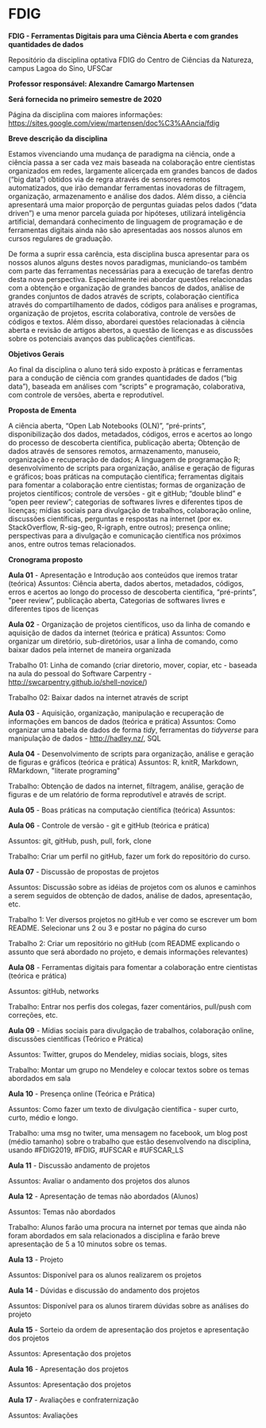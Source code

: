 # FDIG

**FDIG - Ferramentas Digitais para uma Ciência Aberta e com grandes quantidades de dados**

Repositório da disciplina optativa FDIG do Centro de Ciências da Natureza, campus Lagoa do Sino, UFSCar

**Professor responsável: Alexandre Camargo Martensen**

**Será fornecida no primeiro semestre de 2020**

Página da disciplina com maiores informações: https://sites.google.com/view/martensen/doc%C3%AAncia/fdig

**Breve descrição da disciplina**

Estamos vivenciando uma mudança de paradigma na ciência, onde a ciência passa a ser cada vez mais baseada na colaboração entre cientistas organizados em redes, largamente alicerçada em grandes bancos de dados (“big data”) obtidos via de regra através de sensores remotos automatizados, que irão demandar ferramentas inovadoras de filtragem, organização, armazenamento e análise dos dados. Além disso, a ciência apresentará uma maior proporção de perguntas guiadas pelos dados (“data driven”) e uma menor parcela guiada por hipóteses, utilizará inteligência artificial, demandará conhecimento de linguagem de programação e de ferramentas digitais ainda não são apresentadas aos nossos alunos em cursos regulares de graduação.

De forma a suprir essa carência, esta disciplina busca apresentar para os nossos alunos alguns destes novos paradigmas, municiando-os também com parte das ferramentas necessárias para a execução de tarefas dentro desta nova perspectiva. Especialmente irei abordar questões relacionadas com a obtenção e organização de grandes bancos de dados, análise de grandes conjuntos de dados através de scripts, colaboração científica através do compartilhamento de dados, códigos para análises e programas, organização de projetos, escrita colaborativa, controle de versões de códigos e textos. Além disso, abordarei questões relacionadas à ciência aberta e revisão de artigos abertos, a questão de licenças e as discussões sobre os potenciais avanços das publicações científicas.

**Objetivos Gerais**

Ao final da disciplina o aluno terá sido exposto à práticas e ferramentas para a condução de ciência com grandes quantidades de dados (“big data”), baseada em análises com “scripts” e programação, colaborativa, com controle de versões, aberta e reprodutível. 

**Proposta de Ementa**

A ciência aberta, “Open Lab Notebooks (OLN)”, “pré-prints”, disponibilização dos dados, metadados, códigos, erros e acertos ao longo do processo de descoberta científica, publicação aberta; Obtenção de dados através de sensores remotos, armazenamento, manuseio, organização e recuperação de dados; A linguagem de programação R; desenvolvimento de scripts para organização, análise e geração de figuras e gráficos; boas práticas na computação científica; ferramentas digitais para fomentar a colaboração entre cientistas; formas de organização de projetos científicos; controle de versões - git e gitHub; “double blind” e “open peer review”; categorias de softwares livres e diferentes tipos de licenças; mídias sociais para divulgação de trabalhos, colaboração online, discussões científicas, perguntas e respostas na internet (por ex. StackOverflow, R-sig-geo, R-igraph, entre outros); presença online; perspectivas para a divulgação e comunicação científica nos próximos anos, entre outros temas relacionados.

**Cronograma proposto**

**Aula 01** - Apresentação e Introdução aos conteúdos que iremos tratar (teórica)
Assuntos:  Ciência aberta, dados abertos, metadados, códigos, erros e acertos ao longo do processo de descoberta científica, “pré-prints”, "peer review”, publicação aberta, Categorias de softwares livres e diferentes tipos de licenças

**Aula 02** - Organização de projetos científicos, uso da linha de comando e aquisição de dados da internet (teórica e prática)
Assuntos: Como organizar um diretório, sub-diretórios, usar a linha de comando, como baixar dados pela internet de maneira organizada

Trabalho 01: Linha de comando (criar diretorio, mover, copiar, etc - baseada na aula do pessoal do Software Carpentry - http://swcarpentry.github.io/shell-novice/)

Trabalho 02: Baixar dados na internet através de script

**Aula 03** - Aquisição, organização, manipulação e recuperação de informações em bancos de dados (teórica e prática)
Assuntos:  Como organizar uma tabela de dados de forma *tidy*, ferramentas do *tidyverse* para manipulação de dados - http://hadley.nz/, SQL

**Aula 04** - Desenvolvimento de scripts para organização, análise e geração de figuras e gráficos (teórica e prática)
Assuntos: R, knitR, Markdown, RMarkdown, "literate programing"

Trabalho: Obtenção de dados na internet, filtragem, análise, geração de figuras e de um relatório de forma reprodutível e através de script.

**Aula 05** - Boas práticas na computação científica (teórica)
Assuntos:   

**Aula 06** - Controle de versão - git e gitHub (teórica e prática)

Assuntos: git, gitHub, push, pull, fork, clone

Trabalho: Criar um perfil no gitHub, fazer um fork do repositório do curso.

**Aula 07** - Discussão de propostas de projetos

Assuntos: Discussão sobre as idéias de projetos com os alunos e caminhos a serem seguidos de obtenção de dados, análise de dados, apresentação, etc.

Trabalho 1: Ver diversos projetos no gitHub e ver como se escrever um bom README. Selecionar uns 2 ou 3 e postar no página do curso

Trabalho 2: Criar um repositório no gitHub (com README explicando o assunto que será abordado no projeto, e demais informações relevantes)

**Aula 08** - Ferramentas digitais para fomentar a colaboração entre cientistas (teórica e prática)

Assuntos: gitHub, networks

Trabalho: Entrar nos perfis dos colegas, fazer comentários, pull/push com correções, etc. 

**Aula 09** - Mídias sociais para divulgação de trabalhos, colaboração online, discussões científicas (Teórico e Prática)

Assuntos: Twitter, grupos do Mendeley, midias sociais, blogs, sites  

Trabalho: Montar um grupo no Mendeley e colocar textos sobre os temas abordados em sala

**Aula 10** - Presença online (Teórica e Prática)

Assuntos: Como fazer um texto de divulgação científica - super curto, curto, médio e longo.

Trabalho: uma msg no twiter, uma mensagem no facebook, um blog post (médio tamanho) sobre o trabalho que estão desenvolvendo na disciplina, usando #FDIG2019, #FDIG, #UFSCAR e #UFSCAR_LS

**Aula 11** - Discussão andamento de projetos

Assuntos: Avaliar o andamento dos projetos dos alunos

**Aula 12** - Apresentação de temas não abordados (Alunos)

Assuntos: Temas não abordados

Trabalho: Alunos farão uma procura na internet por temas que ainda não foram abordados em sala relacionados a disciplina e farão breve apresentação de 5 a 10 minutos sobre os temas.

**Aula 13** - Projeto

Assuntos: Disponível para os alunos realizarem os projetos

**Aula 14** - Dúvidas e discussão do andamento dos projetos

Assuntos: Disponível para os alunos tirarem dúvidas sobre as análises do projeto

**Aula 15** - Sorteio da ordem de apresentação dos projetos e apresentação dos projetos

Assuntos: Apresentação dos projetos

**Aula 16** - Apresentação dos projetos

Assuntos: Apresentação dos projetos

**Aula 17** - Avaliações e confraternização

Assuntos: Avaliações
